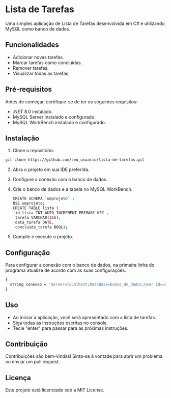 # Lista de Tarefas

Uma simples aplicação de Lista de Tarefas desenvolvida em C# e utilizando MySQL como banco de dados.

## Funcionalidades

- Adicionar novas tarefas.
- Marcar tarefas como concluídas.
- Remover tarefas.
- Visualizar todas as tarefas.

## Pré-requisitos

Antes de começar, certifique-se de ter os seguintes requisitos:

- .NET 8.0 instalado.
- MySQL Server instalado e configurado.
- MySQL WorkBench instalado e configurado.

## Instalação

1. Clone o repositório:

```bash
git clone https://github.com/seu_usuario/lista-de-tarefas.git
```
2. Abra o projeto em sua IDE preferida.

3. Configure a conexão com o banco de dados.

4. Crie o banco de dados e a tabela no MySQL WorkBench.
   ```bash
   CREATE SCHEMA `umprojeto` ;
   USE umprojeto;
   CREATE TABLE lista (
    id_lista INT AUTO_INCREMENT PRIMARY KEY ,
    tarefa VARCHAR(255),
    data_tarefa DATE,
    concluida_tarefa BOOL);
   ```

6. Compile e execute o projeto.

## Configuração
Para configurar a conexão com o banco de dados, na primeira linha do programa atualize de acordo com as suas configurações.

```bash
{
  string conexao = "Server=localhost;DataBase=banco_de_dados;User Id=usuario;Password=senha";
}
```

## Uso
- Ao iniciar a aplicação, você será apresentado com a lista de tarefas.
- Siga todas as instruções escritas no console.
- Tecle "enter" para passar para as próximas instruções.

## Contribuição
Contribuições são bem-vindas! Sinta-se à vontade para abrir um problema ou enviar um pull request.

## Licença
Este projeto está licenciado sob a MIT License.
